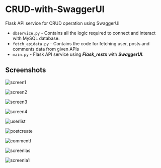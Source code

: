 # CRUD-with-SwaggerUI
Flask API service for CRUD operation using SwaggerUI

- `dbservice.py` - Contains all the logic required to connect and interact with MySQL database.
- `fetch_apidata.py` - Contains the code for fetching user, posts and comments data from given APIs
- `main.py` - Flask API service using _**Flask_restx**_ with _**SwaggerUI**_.

## Screenshots

![screen1](https://user-images.githubusercontent.com/77017010/170840172-de4fa628-d876-48cc-b7fd-bf490a6295ee.png)

![screen2](https://user-images.githubusercontent.com/77017010/170840173-f9ae7428-78f1-4717-8c09-556a52f86c42.png)

![screen3](https://user-images.githubusercontent.com/77017010/171049547-559f1260-af26-4b9c-afeb-6abfc0605eaa.png)

![screen4](https://user-images.githubusercontent.com/77017010/171049582-4e39d170-39d3-4a18-ac2f-063bf816e2a1.png)

![userlist](https://user-images.githubusercontent.com/77017010/170840180-745b76f5-6c85-4a5e-b185-b0b17053dace.png)

![postcreate](https://user-images.githubusercontent.com/77017010/170840188-9cd0caf3-dc9e-48b4-84d3-8c671398beda.png)

![commentf](https://user-images.githubusercontent.com/77017010/170840194-d71107ed-605a-47bc-b00a-da9ea7fa40e2.png)

![screenlas](https://user-images.githubusercontent.com/77017010/171049611-cb58d73d-b1c7-4581-954b-75c497648d3b.png)

![screenla1](https://user-images.githubusercontent.com/77017010/171049619-15f577d6-5ff0-49a0-80ad-1b88488b406f.png)
